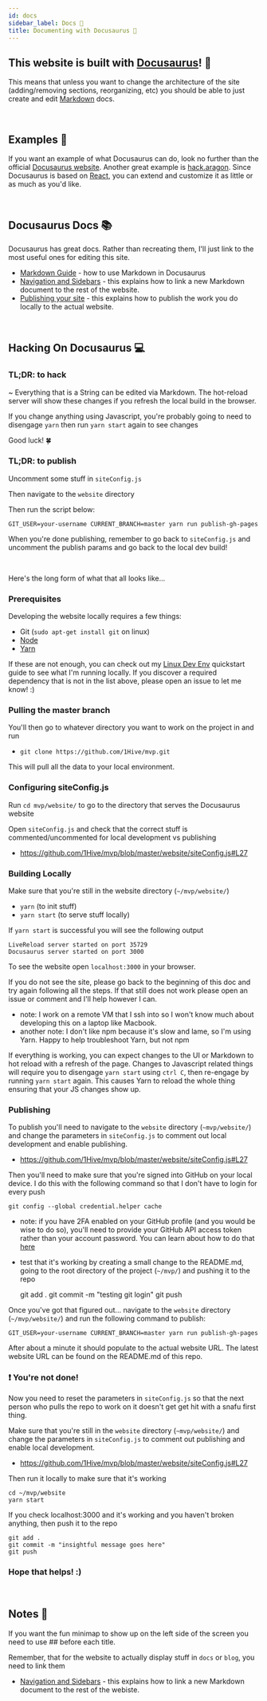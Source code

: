 ```yaml
---
id: docs 
sidebar_label: Docs 🦕  
title: Documenting with Docusaurus 🦕
---
```


## This website is built with [Docusaurus](https://docusaurus.io)! 🦕

This means that unless you want to change the architecture of the site (adding/removing sections, reorganizing, etc) you should be able to just create and edit [Markdown](https://guides.github.com/features/mastering-markdown/) docs. 

<br>

## Examples 👀

If you want an example of what Docusaurus can do, look no further than the official [Docusaurus website](https://docusaurus.io/). Another great example is [hack.aragon](https://hack.aragon.org/). Since Docusaurus is based on [React](https://reactjs.org), you can extend and customize it as little or as much as you'd like. 

<br>

## Docusaurus Docs 📚

Docusaurus has great docs. Rather than recreating them, I'll just link to the most useful ones for editing this site.
- [Markdown Guide](https://docusaurus.io/docs/en/doc-markdown) - how to use Markdown in Docusaurus
- [Navigation and Sidebars](https://docusaurus.io/docs/en/navigation) - this explains how to link a new Markdown document to the rest of the website.
- [Publishing your site](https://docusaurus.io/docs/en/publishing) - this explains how to publish the work you do locally to the actual website.

<br>

## Hacking On Docusaurus 💻


### TL;DR: to hack

~ Everything that is a String can be edited via Markdown. The hot-reload server will show these changes if you refresh the local build in the browser.

If you change anything using Javascript, you're probably going to need to disengage `yarn` then run `yarn start` again to see changes

Good luck! 🍀


### TL;DR: to publish

Uncomment some stuff in `siteConfig.js`

Then navigate to the `website` directory

Then run the script below:

`GIT_USER=your-username CURRENT_BRANCH=master yarn run publish-gh-pages`

When you're done publishing, remember to go back to `siteConfig.js` and uncomment the publish params and go back to the local dev build!

<br>

Here's the long form of what that all looks like...

### Prerequisites

Developing the website locally requires a few things:
- Git (`sudo apt-get install git` on linux)
- [Node](https://nodejs.org/en/)
- [Yarn](https://yarnpkg.com/en/)

If these are not enough, you can check out my [Linux Dev Env](https://github.com/burrrata/linux-dev-env) quickstart guide to see what I'm running locally. If you discover a required dependency that is not in the list above, please open an issue to let me know! :)

### Pulling the master branch

You'll then go to whatever directory you want to work on the project in and run
- `git clone https://github.com/1Hive/mvp.git`

This will pull all the data to your local environment.

### Configuring siteConfig.js

Run `cd mvp/website/` to go to the directory that serves the Docusaurus website

Open `siteConfig.js` and check that the correct stuff is commented/uncommented for local development vs publishing
- https://github.com/1Hive/mvp/blob/master/website/siteConfig.js#L27

### Building Locally

Make sure that you're still in the website directory (`~/mvp/website/`)
- `yarn` (to init stuff)
- `yarn start` (to serve stuff locally)

If `yarn start` is successful you will see the following output

    LiveReload server started on port 35729
    Docusaurus server started on port 3000

To see the website open `localhost:3000` in your browser.

If you do not see the site, please go back to the beginning of this doc and try again following all the steps. If that still does not work please open an issue or comment and I'll help however I can.
- note: I work on a remote VM that I ssh into so I won't know much about developing this on a laptop like Macbook.
- another note: I don't like npm because it's slow and lame, so I'm using Yarn. Happy to help troubleshoot Yarn, but not npm

If everything is working, you can expect changes to the UI or Markdown to hot reload with a refresh of the page. Changes to Javascript related things will require you to disengage `yarn start` using `ctrl C`, then re-engage by running `yarn start` again. This causes Yarn to reload the whole thing ensuring that your JS changes show up.

### Publishing

To publish you'll need to navigate to the `website` directory (`~mvp/website/`) and change the parameters in `siteConfig.js` to comment out local development and enable publishing.
- https://github.com/1Hive/mvp/blob/master/website/siteConfig.js#L27

Then you'll need to make sure that you're signed into GitHub on your local device. I do this with the following command so that I don't have to login for every push

`git config --global credential.helper cache`

- note: if you have 2FA enabled on your GitHub profile (and you would be wise to do so), you'll need to provide your GitHub API access token rather than your account password. You can learn about how to do that [here](https://help.github.com/en/articles/creating-a-personal-access-token-for-the-command-line)
- test that it's working by creating a small change to the README.md, going to the root directory of the project (`~/mvp/`) and pushing it to the repo

    git add .
    git commit -m "testing git login"
    git push

Once you've got that figured out... navigate to the `website` directory (`~/mvp/website/`) and run the following command to publish:

`GIT_USER=your-username CURRENT_BRANCH=master yarn run publish-gh-pages`

After about a minute it should populate to the actual website URL. The latest website URL can be found on the README.md of this repo.

### ❗ You're not done!

Now you need to reset the parameters in `siteConfig.js` so that the next person who pulls the repo to work on it doesn't get get hit with a snafu first thing.

Make sure that you're still in the `website` directory (`~mvp/website/`) and change the parameters in `siteConfig.js` to comment out publishing and enable local development.
- https://github.com/1Hive/mvp/blob/master/website/siteConfig.js#L27

Then run it locally to make sure that it's working

    cd ~/mvp/website
    yarn start

If you check localhost:3000 and it's working and you haven't broken anything, then push it to the repo

    git add .
    git commit -m "insightful message goes here"
    git push

### Hope that helps! :)

<br>

## Notes 📝

If you want the fun minimap to show up on the left side of the screen you need to use \#\# before each title.

Remember, that for the website to actually display stuff in `docs` or `blog`, you need to link them
- [Navigation and Sidebars](https://docusaurus.io/docs/en/navigation) - this explains how to link a new Markdown document to the rest of the webiste.

<br>



